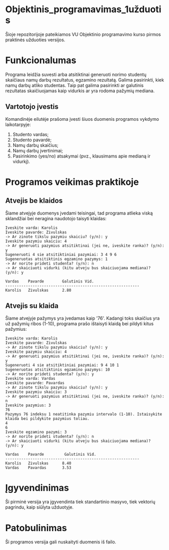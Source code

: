 # Objektinis_programavimas_1užduotis
Šioje repozitorijoje pateikiamos VU Objektinio programavimo kurso pirmos praktinės užduoties versijos.

# Funkcionalumas
Programa leidžia suvesti arba atsitiktinai generuoti norimo studentų skaičiaus namų darbų rezultatus, egzamino rezultatą. Galima pasirinkti, kiek namų darbų atliko studentas. Taip pat galima pasirinkti ar galutinis rezultatas skaičiuojamas kaip vidurkis ar yra rodoma pažymių mediana.

## Vartotojo įvestis
Komandinėje eilutėje prašoma įvesti šiuos duomenis programos vykdymo laikotarpyje:
1) Studento vardas;
2) Studento pavardė;
3) Namų darbų skaičius;
4) Namų darbų įvertinimai;
5) Pasirinkimo (yes/no) atsakymai (pvz., klausimams apie medianą ir vidurkį).

# Programos veikimas praktikoje

## Atvejis be klaidos
Šiame atvejyje duomenys įvedami teisingai, tad programa atlieka viską sklandžiai bei neragina naudotojo taisyti klaidas:

```shell
Iveskite varda: Karolis
Iveskite pavarde: Zivulskas
-> Ar zinote tikslu pazymiu skaiciu? (y/n): y
Iveskite pazymiu skaiciu: 4
-> Ar generuoti pazymius atsitiktinai (jei ne, iveskite ranka)? (y/n): y
Sugeneruoti 4 sie atsitiktiniai pazymiai: 3 4 9 6 
Sugeneruotas atsitiktinis egzamino pazymys: 1     
-> Ar norite prideti studenta? (y/n): n
-> Ar skaiciuoti vidurki (kitu atveju bus skaiciuojama mediana)? (y/n): y

Vardas    Pavarde        Galutinis Vid.
-----------------------------------------------------------
Karolis   Zivulskas      2.80
```

## Atvejis su klaida
Šiame atvejyje pažymys yra įvedamas kaip '76'. Kadangi toks skaičius yra už pažymių ribos (1-10), programa prašo ištaisyti klaidą bei pildyti kitus pažymius:

```shell
Iveskite varda: Karolis
Iveskite pavarde: Zivulskas
-> Ar zinote tikslu pazymiu skaiciu? (y/n): y
Iveskite pazymiu skaiciu: 4
-> Ar generuoti pazymius atsitiktinai (jei ne, iveskite ranka)? (y/n): y
Sugeneruoti 4 sie atsitiktiniai pazymiai: 9 4 10 1 
Sugeneruotas atsitiktinis egzamino pazymys: 10
-> Ar norite prideti studenta? (y/n): y
Iveskite varda: Vardas
Iveskite pavarde: Pavardas
-> Ar zinote tikslu pazymiu skaiciu? (y/n): y
Iveskite pazymiu skaiciu: 3
-> Ar generuoti pazymius atsitiktinai (jei ne, iveskite ranka)? (y/n): n
Iveskite pazymius: 3
76
Pazymys 76 indeksu 1 neatitinka pazymiu intervalo (1-10). Istaisykite klaida bei pildykite pazymius toliau.
4
6
Iveskite egzamino pazymi: 3
-> Ar norite prideti studenta? (y/n): n
-> Ar skaiciuoti vidurki (kitu atveju bus skaiciuojama mediana)? (y/n): y

Vardas    Pavarde         Galutinis Vid.
-----------------------------------------------------------
Karolis   Zivulskas      8.40
Vardas    Pavardas       3.53
```

# Įgyvendinimas
Ši pirminė versija yra įgyvendinta tiek standartinio masyvo, tiek vektorių pagrindu, kaip siūlyta užduotyje.

# Patobulinimas
Ši programos versija gali nuskaityti duomenis iš failo.
